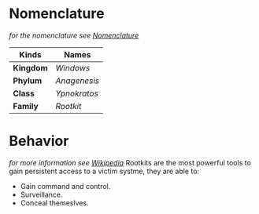 # Nomenclature
*for the nomenclature see [Nomenclature](../../../../NOMENCLATURE.md)*

| Kinds       	| Names        	|
|---------------|---------------|
| **Kingdom** 	| *Windows* 	|
| **Phylum**   	| *Anagenesis* 	|
| **Class**		| *Ypnokratos* 	|
| **Family** 	| *Rootkit*  	|

# Behavior
*for more information see [Wikipedia](https://en.wikipedia.org/wiki/Rootkit)*
Rootkits are the most powerful tools to gain persistent access to a victim systme, they are able to:

* Gain command and control.
* Surveillance.
* Conceal themeslves.
